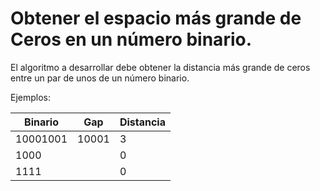 # Obtener el espacio  más grande de Ceros en un número binario.

El algoritmo a desarrollar debe obtener la distancia más grande de ceros entre un par
de unos de un número binario.

Ejemplos:

| Binario  | Gap  | Distancia   |
|---|---|---|
|10001001|10001   | 3  |
|1000|   | 0  |
|1111|   | 0  |


